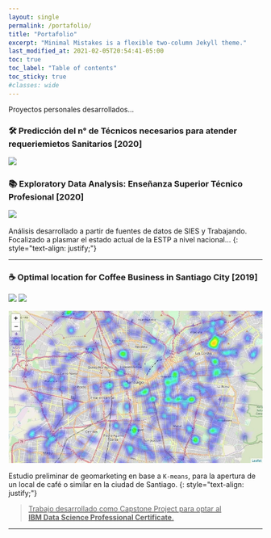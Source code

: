 ```yaml
---
layout: single
permalink: /portafolio/
title: "Portafolio"
excerpt: "Minimal Mistakes is a flexible two-column Jekyll theme."
last_modified_at: 2021-02-05T20:54:41-05:00
toc: true
toc_label: "Table of contents"
toc_sticky: true
#classes: wide
---
```


Proyectos personales desarrollados...

### 🛠️ Predicción del n° de Técnicos necesarios para atender requeriemietos Sanitarios [2020]
![](https://img.shields.io/badge/Colab-Open_Notebook-1299F3?logo=Google-Colab)

### 📚 Exploratory Data Analysis: Enseñanza Superior Técnico Profesional [2020]
![](https://img.shields.io/badge/Power_BI-Open_Dashboard-FEC111?logo=Power-BI)

Análisis desarrollado a partir de fuentes de datos de SIES y Trabajando. Focalizado a plasmar el estado actual de la ESTP a nivel nacional...
{: style="text-align: justify;"}

---
### ☕ Optimal location for Coffee Business in Santiago City [2019]
![](https://img.shields.io/badge/Colab-Open_Notebook-1299F3?logo=Google-Colab)
![](https://img.shields.io/badge/PDF-Open_Summary-EC1C24?logo=Adobe-Acrobat-Reader)

![](/assets/images/potential_coffee_places.jpg "Potential Coffee Venues")

 Estudio preliminar de geomarketing en base a `K-means`, para la apertura de un local de café o similar en la ciudad de Santiago. 
{: style="text-align: justify;"}

<a href="https://www.youracclaim.com/badges/6c617225-3138-4cd5-aefa-7c8c116d8c18/public_url">
<img src="https://images.youracclaim.com/size/340x340/images/95cdac49-3220-43e7-8562-b8be4b938465/Professional_Certificate_-_Data_Science_-_Final_Draft_-_Blue_Text.png" alt="" align="right" width="80"/>

>Trabajo desarrollado como Capstone Project para optar al  
**IBM Data Science Professional Certificate**.


---
